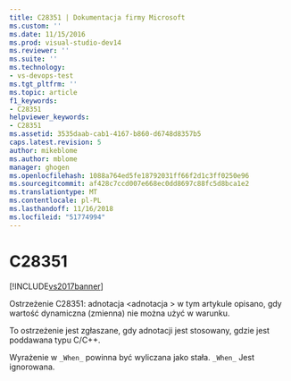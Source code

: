 ```yaml
---
title: C28351 | Dokumentacja firmy Microsoft
ms.custom: ''
ms.date: 11/15/2016
ms.prod: visual-studio-dev14
ms.reviewer: ''
ms.suite: ''
ms.technology:
- vs-devops-test
ms.tgt_pltfrm: ''
ms.topic: article
f1_keywords:
- C28351
helpviewer_keywords:
- C28351
ms.assetid: 3535daab-cab1-4167-b860-d6748d8357b5
caps.latest.revision: 5
author: mikeblome
ms.author: mblome
manager: ghogen
ms.openlocfilehash: 1088a764ed5fe18792031ff66f2d1c3ff0250e96
ms.sourcegitcommit: af428c7ccd007e668ec0dd8697c88fc5d8bca1e2
ms.translationtype: MT
ms.contentlocale: pl-PL
ms.lasthandoff: 11/16/2018
ms.locfileid: "51774994"
---
```

# <a name="c28351"></a>C28351
[!INCLUDE[vs2017banner](../includes/vs2017banner.md)]

Ostrzeżenie C28351: adnotacja \<adnotacja > w tym artykule opisano, gdy wartość dynamiczna (zmienna) nie można użyć w warunku.  
  
 To ostrzeżenie jest zgłaszane, gdy adnotacji jest stosowany, gdzie jest poddawana typu C/C++.  
  
 Wyrażenie w `_When_` powinna być wyliczana jako stała. `_When_` Jest ignorowana.




